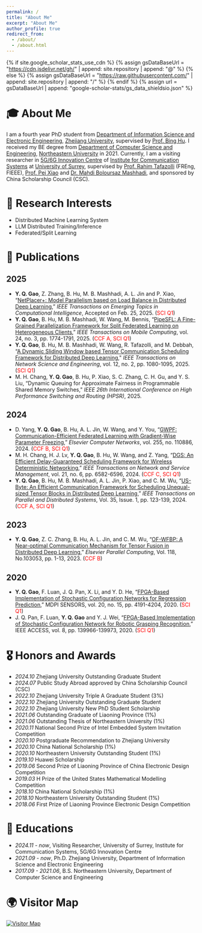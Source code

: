 ```yaml
---
permalink: /
title: "About Me"
excerpt: "About Me"
author_profile: true
redirect_from: 
  - /about/
  - /about.html
---
```


{% if site.google_scholar_stats_use_cdn %}
{% assign gsDataBaseUrl = "https://cdn.jsdelivr.net/gh/" | append: site.repository | append: "@" %}
{% else %}
{% assign gsDataBaseUrl = "https://raw.githubusercontent.com/" | append: site.repository | append: "/" %}
{% endif %}
{% assign url = gsDataBaseUrl | append: "google-scholar-stats/gs_data_shieldsio.json" %}

<span class='anchor' id='about-me'></span>

# 🎓 About Me

I am a fourth year PhD student from [Department of Information Science and Electronic Engineering](http://www.isee.zju.edu.cn/), [Zhejiang University](https://www.zju.edu.cn), supervised by [Prof. Bing Hu](https://person.zju.edu.cn/hubing). I received my BE degree from [Department of Computer Science and Engineering](http://www.cse.neu.edu.cn), [Northeastern University](http://www.neu.edu.cn) in 2021. Currently, I am a visiting researcher in [5G/6G Innovation Centre](https://www.surrey.ac.uk/institute-communication-systems/5g-6g-innovation-centre) of [Institute for Communication Systems](https://www.surrey.ac.uk/institute-communication-systems) at [University of Surrey](https://www.surrey.ac.uk/), supervised by [Prof. Rahim Tafazolli](https://www.surrey.ac.uk/people/rahim-tafazolli) (FREng, FIEEE), [Prof. Pei Xiao](https://www.surrey.ac.uk/people/pei-xiao) and [Dr. Mahdi Boloursaz Mashhadi](https://www.surrey.ac.uk/people/mahdi-boloursaz-mashhadi), and sponsored by China Scholarship Council (CSC).

<!-- 
My research interests include Distributed Machine Learning System, LLM Distributed Training/Inference and Federated/Split Learning. I have published more than 100 papers at the top international AI conferences with total <a href='https://scholar.google.com/citations?user=DhtAFkwAAAAJ'>google scholar citations <strong><span id='total_cit'>260000+</span></strong></a> (You can also use google scholar badge <a href='https://scholar.google.com/citations?user=DhtAFkwAAAAJ'><img src="https://img.shields.io/endpoint?url={{ url | url_encode }}&logo=Google%20Scholar&labelColor=f6f6f6&color=9cf&style=flat&label=citations"></a>).
-->

# 🚀 Research Interests
- Distributed Machine Learning System 
- LLM Distributed Training/Inference
- Federated/Split Learning 

# 📝 Publications 
## 2025
- **Y. Q. Gao**, Z. Zhang, B. Hu, M. B. Mashhadi, A. L. Jin and P. Xiao, “[NetPlacer+: Model Parallelism based on Load Balance in Distributed Deep Learning](https://ieeexplore.ieee.org/document/10916805),” *IEEE Transactions on Emerging Topics in Computational Intelligence*, Accepted on Feb. 25, 2025. (<span style="color:red;">SCI Q1</span>)
- **Y. Q. Gao**, B. Hu, M. B. Mashhadi, W. Wang, M. Bennis, “[PipeSFL: A Fine-Grained Parallelization Framework for Split Federated Learning on Heterogeneous Clients](https://ieeexplore.ieee.org/document/10740645),” *IEEE Transactions on Mobile Computing*, vol. 24, no. 3, pp. 1774-1791, 2025. (<span style="color:red;">CCF A, SCI Q1</span>)
- **Y. Q. Gao**, B. Hu, M. B. Mashhadi, W. Wang, R. Tafazolli, and M. Debbah, “[A Dynamic Sliding Window based Tensor Communication Scheduling Framework for Distributed Deep Learning](https://ieeexplore.ieee.org/document/10816583)," *IEEE Transactions on Network Science and Engineering*, vol. 12, no. 2, pp. 1080-1095, 2025. (<span style="color:red;">SCI Q1</span>)
- M. H. Chang, **Y. Q. Gao**, B. Hu, P. Xiao, S. C. Zhang, C. H. Gu, and Y. S. Liu, “Dynamic Queuing for Approximate Fairness in Programmable Shared Memory Switches," *IEEE 26th International Conference on High Performance Switching and Routing (HPSR)*, 2025.

## 2024
- D. Yang, **Y. Q. Gao**, B. Hu, A. L. Jin, W. Wang, and Y. You, “[GWPF: Communication-Efficient Federated Learning with Gradient-Wise Parameter Freezing](https://www.sciencedirect.com/science/article/pii/S1389128624007187),” *Elsevier Computer Networks*, vol. 255, no. 110886, 2024. (<span style="color:red;">CCF B, SCI Q1</span>)
- M. H. Chang, H. J. Lv, **Y. Q. Gao**, B. Hu, W. Wang, and Z. Yang, “[DGS: An Efficient Delay-Guaranteed Scheduling Framework for Wireless Deterministic Networking](https://ieeexplore.ieee.org/document/10669629),” *IEEE Transactions on Network and Service Management*, vol. 21, no. 6, pp. 6582-6596, 2024. (<span style="color:red;">CCF C, SCI Q1</span>)
- **Y. Q. Gao**, B. Hu, M. B. Mashhadi, A. L. Jin, P. Xiao, and C. M. Wu, “[US-Byte: An Efficient Communication Framework for Scheduling Unequal-sized Tensor Blocks in Distributed Deep Learning](https://ieeexplore.ieee.org/abstract/document/10314018),” *IEEE Transactions on Parallel and Distributed Systems*, Vol. 35, Issue. 1, pp. 123-139, 2024. (<span style="color:red;">CCF A, SCI Q1</span>)

## 2023
- **Y. Q. Gao**, Z. C. Zhang, B. Hu, A. L. Jin, and C. M. Wu, “[OF-WFBP: A Near-optimal Communication Mechanism for Tensor Fusion in Distributed Deep Learning](https://www.sciencedirect.com/science/article/pii/S0167819123000595),” *Elsevier Parallel Computing*, Vol. 118, No.103053, pp. 1-13, 2023. (<span style="color:red;">CCF B</span>)

## 2020
- **Y. Q. Gao**, F. Luan, J. Q. Pan, X. Li, and Y. D. He, “[FPGA-Based Implementation of Stochastic Configuration Networks for Regression Prediction](https://www.mdpi.com/1424-8220/20/15/4191),” MDPI SENSORS, vol. 20, no. 15, pp. 4191-4204, 2020. (<span style="color:red;">SCI Q1</span>)
- J. Q. Pan, F. Luan, **Y. Q. Gao** and Y. J. Wei, “[FPGA-Based Implementation of Stochastic Configuration Network for Robotic Grasping Recognition](https://ieeexplore.ieee.org/document/9152009),” IEEE ACCESS, vol. 8, pp. 139966-139973, 2020. (<span style="color:red;">SCI Q1</span>)

<!--  
<div class='paper-box'><div class='paper-box-image'><div><div class="badge">CVPR 2016</div><img src='images/500x300.png' alt="sym" width="100%"></div></div>
<div class='paper-box-text' markdown="1">

[Deep Residual Learning for Image Recognition](https://openaccess.thecvf.com/content_cvpr_2016/papers/He_Deep_Residual_Learning_CVPR_2016_paper.pdf)

**Kaiming He**, Xiangyu Zhang, Shaoqing Ren, Jian Sun

[**Project**](https://scholar.google.com/citations?view_op=view_citation&hl=zh-CN&user=DhtAFkwAAAAJ&citation_for_view=DhtAFkwAAAAJ:ALROH1vI_8AC) <strong><span class='show_paper_citations' data='DhtAFkwAAAAJ:ALROH1vI_8AC'></span></strong>
- Lorem ipsum dolor sit amet, consectetur adipiscing elit. Vivamus ornare aliquet ipsum, ac tempus justo dapibus sit amet. 
</div>
</div>

- [Lorem ipsum dolor sit amet, consectetur adipiscing elit. Vivamus ornare aliquet ipsum, ac tempus justo dapibus sit amet](https://github.com), A, B, C, **CVPR 2020**
-->

# 🎖 Honors and Awards
- *2024.10* Zhejiang University Outstanding Graduate Student
- *2024.07* Public Study Abroad approved by China Scholarship Council (CSC) 
- *2022.10* Zhejiang University Triple A Graduate Student (3%)
- *2022.10* Zhejiang University Outstanding Graduate Student
- *2022.10* Zhejiang University New PhD Student Scholarship 
- *2021.06* Outstanding Graduate of Liaoning Province (1%)
- *2021.06* Outstanding Thesis of Northeastern University (1%)
- *2020.11* National Second Prize of Intel Embedded System Invitation Competition
- *2020.10* Postgraduate Recommendation to Zhejiang University 
- *2020.10* China National Scholarship (1%) 
- *2020.10* Northeastern University Outstanding Student (1%) 
- *2019.10* Huawei Scholarship
- *2019.06* Second Prize of Liaoning Province of China Electronic Design Competition
- *2019.03* H Prize of the United States Mathematical Modelling Competition 
- *2018.10* China National Scholarship (1%) 
- *2018.10* Northeastern University Outstanding Student (1%)
- *2018.06* First Prize of Liaoning Province Electronic Design Competition 

# 📖 Educations
- *2024.11 - now*, Visiting Researcher, University of Surrey, Institute for Communication Systems, 5G/6G Innovation Centre  
- *2021.09 - now*, Ph.D. Zhejiang University, Department of Information Science and Electronic Engineering 
- *2017.09 - 2021.06*, B.S. Northeastern University, Department of Computer Science and Engineering 

# 🌍 Visitor Map
[![Visitor Map](https://www.clustrmaps.com/map_v2.png?d=avSSlIJR_7VyW55BGOF0bo7dC6Wb8nn9t6CGEsF2E6o&cl=ffffff)](https://clustrmaps.com/site/1c4q0)

<!-- 
# 💬 Invited Talks
- *2021.06*, Lorem ipsum dolor sit amet, consectetur adipiscing elit. Vivamus ornare aliquet ipsum, ac tempus justo dapibus sit amet. 
- *2021.03*, Lorem ipsum dolor sit amet, consectetur adipiscing elit. Vivamus ornare aliquet ipsum, ac tempus justo dapibus sit amet.  \| [\[video\]](https://github.com/)

# 💻 Internships
- *2019.05 - 2020.02*, [Lorem](https://github.com/), China.
-->
